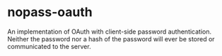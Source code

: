 nopass-oauth
============

An implementation of OAuth with client-side password authentication. Neither the password nor a hash of the password will ever be stored or communicated to the server.
